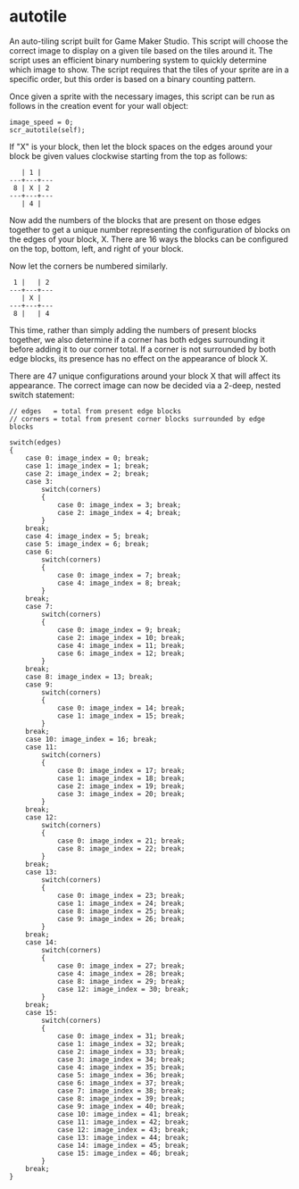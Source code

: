 # autotile

An auto-tiling script built for Game Maker Studio. This script will choose the correct image to display on a given tile based on the tiles around it. The script uses an efficient binary numbering system to quickly determine which image to show. The script requires that the tiles of your sprite are in a specific order, but this order is based on a binary counting pattern.

Once given a sprite with the necessary images, this script can be run as follows in the creation event for your wall object:

    image_speed = 0;
    scr_autotile(self);

If "X" is your block, then let the block spaces on the edges around your block be given values clockwise starting from the top as follows:

       | 1 | 
    ---+---+---
     8 | X | 2
    ---+---+---
       | 4 |
       
Now add the numbers of the blocks that are present on those edges together to get a unique number representing the configuration of blocks on the edges of your block, X. There are 16 ways the blocks can be configured on the top, bottom, left, and right of your block.

Now let the corners be numbered similarly.

     1 |   | 2
    ---+---+---
       | X |
    ---+---+---
     8 |   | 4
     
This time, rather than simply adding the numbers of present blocks together, we also determine if a corner has both edges surrounding it before adding it to our corner total. If a corner is not surrounded by both edge blocks, its presence has no effect on the appearance of block X.

There are 47 unique configurations around your block X that will affect its appearance. The correct image can now be decided via a 2-deep, nested switch statement:

    // edges   = total from present edge blocks
    // corners = total from present corner blocks surrounded by edge blocks
    
    switch(edges)
    {
        case 0: image_index = 0; break;
        case 1: image_index = 1; break;
        case 2: image_index = 2; break;
        case 3:
            switch(corners)
            {
                case 0: image_index = 3; break;
                case 2: image_index = 4; break;
            }
        break;
        case 4: image_index = 5; break;
        case 5: image_index = 6; break;
        case 6:
            switch(corners)
            {
                case 0: image_index = 7; break;
                case 4: image_index = 8; break;
            }
        break;
        case 7:
            switch(corners)
            {
                case 0: image_index = 9; break;
                case 2: image_index = 10; break;
                case 4: image_index = 11; break;
                case 6: image_index = 12; break;
            }
        break;
        case 8: image_index = 13; break;
        case 9:
            switch(corners)
            {
                case 0: image_index = 14; break;
                case 1: image_index = 15; break;
            }
        break;
        case 10: image_index = 16; break;
        case 11:
            switch(corners)
            {
                case 0: image_index = 17; break;
                case 1: image_index = 18; break;
                case 2: image_index = 19; break;
                case 3: image_index = 20; break;
            }
        break;
        case 12:
            switch(corners)
            {
                case 0: image_index = 21; break;
                case 8: image_index = 22; break;
            }
        break;
        case 13:
            switch(corners)
            {
                case 0: image_index = 23; break;
                case 1: image_index = 24; break;
                case 8: image_index = 25; break;
                case 9: image_index = 26; break;
            }
        break;
        case 14:
            switch(corners)
            {
                case 0: image_index = 27; break;
                case 4: image_index = 28; break;
                case 8: image_index = 29; break;
                case 12: image_index = 30; break;
            }
        break;
        case 15:
            switch(corners)
            {
                case 0: image_index = 31; break;
                case 1: image_index = 32; break;
                case 2: image_index = 33; break;
                case 3: image_index = 34; break;
                case 4: image_index = 35; break;
                case 5: image_index = 36; break;
                case 6: image_index = 37; break;
                case 7: image_index = 38; break;
                case 8: image_index = 39; break;
                case 9: image_index = 40; break;
                case 10: image_index = 41; break;
                case 11: image_index = 42; break;
                case 12: image_index = 43; break;
                case 13: image_index = 44; break;
                case 14: image_index = 45; break;
                case 15: image_index = 46; break;
            }
        break;
    }
